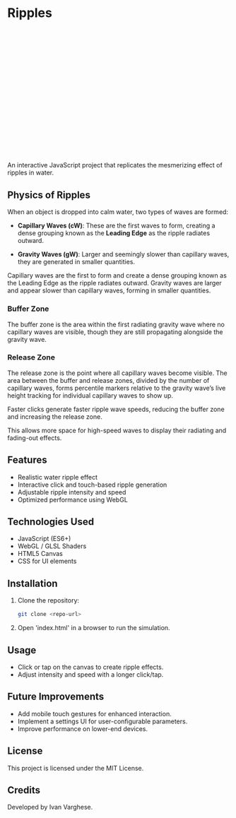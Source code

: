 # Ripples

![Demo](Files/demo.gif)

An interactive JavaScript project that replicates the mesmerizing effect of ripples in water.

## Physics of Ripples

When an object is dropped into calm water, two types of waves are formed:

- **Capillary Waves (cW)**: These are the first waves to form, creating a dense grouping known as the **Leading Edge** as the ripple radiates outward.

- **Gravity Waves (gW)**: Larger and seemingly slower than capillary waves, they are generated in smaller quantities.

Capillary waves are the first to form and create a dense grouping known as the Leading Edge as the ripple radiates outward. Gravity waves are larger and appear slower than capillary waves, forming in smaller quantities.

### Buffer Zone

The buffer zone is the area within the first radiating gravity wave where no capillary waves are visible, though they are still propagating alongside the gravity wave.

### Release Zone

The release zone is the point where all capillary waves become visible. The area between the buffer and release zones, divided by the number of capillary waves, forms percentile markers relative to the gravity wave’s live height tracking for individual capillary waves to show up.

Faster clicks generate faster ripple wave speeds, reducing the buffer zone and increasing the release zone.

This allows more space for high-speed waves to display their radiating and fading-out effects.

## Features

- Realistic water ripple effect
- Interactive click and touch-based ripple generation
- Adjustable ripple intensity and speed
- Optimized performance using WebGL

## Technologies Used

- JavaScript (ES6+)
- WebGL / GLSL Shaders
- HTML5 Canvas
- CSS for UI elements

## Installation

1. Clone the repository:

   ```bash
   git clone <repo-url>

2. Open 'index.html' in a browser to run the simulation.

## Usage
- Click or tap on the canvas to create ripple effects.
- Adjust intensity and speed with a longer click/tap.

## Future Improvements 
- Add mobile touch gestures for enhanced interaction.
- Implement a settings UI for user-configurable parameters.
- Improve performance on lower-end devices.

## License
This project is licensed under the MIT License.

## Credits
Developed by Ivan Varghese.
